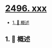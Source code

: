 # [2496. xxx](https://github.com/Tdahuyou/TNotes.leetcode/tree/main/notes/2496.%20xxx)

<!-- region:toc -->

- [1. 📝 概述](#1--概述)

<!-- endregion:toc -->

## 1. 📝 概述
